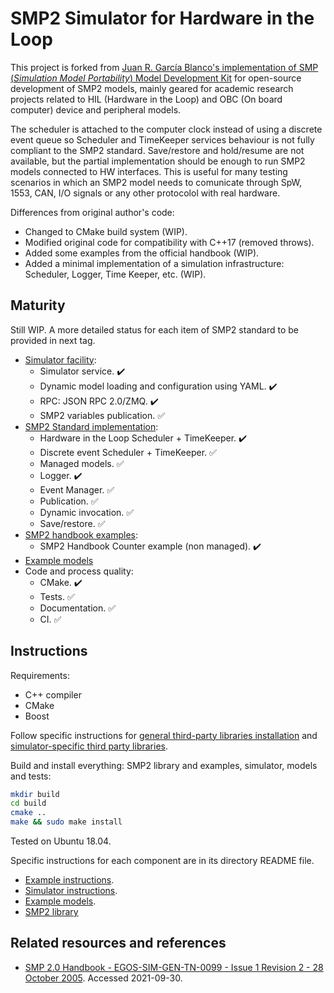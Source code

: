 SMP2 Simulator for Hardware in the Loop
=======================================

This project is forked from [Juan R. García Blanco's implementation of SMP (*Simulation Model Portability*) Model Development Kit](https://github.com/juanrgar/smp-mdk) for open-source development of SMP2 models, mainly geared for academic research projects related to HIL (Hardware in the Loop) and OBC (On board computer) device and peripheral models.

The scheduler is attached to the computer clock instead of using a discrete event queue so Scheduler and TimeKeeper services behaviour is not fully compliant to the SMP2 standard. Save/restore and hold/resume are not available, but the partial implementation should be enough to run SMP2 models connected to HW interfaces. This is useful for many testing scenarios in which an SMP2 model needs to comunicate through SpW, 1553, CAN, I/O signals or any other protocolol with real hardware.

Differences from original author's code:

- Changed to CMake build system (WIP).
- Modified original code for compatibility with C++17 (removed throws).
- Added some examples from the official handbook (WIP).
- Added a minimal implementation of a simulation infrastructure: Scheduler, Logger, Time Keeper, etc. (WIP).

Maturity
--------

Still WIP. A more detailed status for each item of SMP2 standard to be provided in next tag.

- [Simulator facility](./simulator/):
    - Simulator service. :heavy_check_mark:
    - Dynamic model loading and configuration using YAML. :heavy_check_mark:
    - RPC: JSON RPC 2.0/ZMQ. :heavy_check_mark:
    - SMP2 variables publication. :white_check_mark:
- [SMP2 Standard implementation](./libsmp2):
    - Hardware in the Loop Scheduler + TimeKeeper. :heavy_check_mark:
    - Discrete event Scheduler + TimeKeeper. :white_check_mark:
    - Managed models. :white_check_mark:
    - Logger. :heavy_check_mark:
    - Event Manager. :white_check_mark:
    - Publication. :white_check_mark:
    - Dynamic invocation. :white_check_mark:
    - Save/restore. :white_check_mark:
- [SMP2 handbook examples](./examples):
    - SMP2 Handbook Counter example (non managed). :heavy_check_mark:
- [Example models](./models)
- Code and process quality:
    - CMake. :heavy_check_mark:
    - Tests. :white_check_mark:
    - Documentation. :white_check_mark:
    - CI. :white_check_mark:

Instructions
------------

Requirements:

- C++ compiler
- CMake
- Boost

Follow specific instructions for [general third-party libraries installation](./thirdparty) and [simulator-specific third party libraries](./simulator/thirdparty).

Build and install everything: SMP2 library and examples, simulator, models and tests:

~~~bash
mkdir build
cd build
cmake ..
make && sudo make install
~~~

Tested on Ubuntu 18.04.

Specific instructions for each component are in its directory README file.

- [Example instructions](./examples/README.md).
- [Simulator instructions](./simulator/README.md).
- [Example models](./models/README.md).
- [SMP2 library](./libsmp2/README.md)

Related resources and references
--------------------------------

- [SMP 2.0 Handbook - EGOS-SIM-GEN-TN-0099 - Issue 1 Revision 2 - 28 October 2005](https://taste.tuxfamily.org/wiki/images/9/9a/SMP_2.0_Handbook_-_1.2.pdf). Accessed 2021-09-30.
